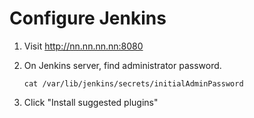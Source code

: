# Configure Jenkins


1. Visit http://nn.nn.nn.nn:8080
1. On Jenkins server, find administrator password.

   ```console
   cat /var/lib/jenkins/secrets/initialAdminPassword
   ```
1. Click "Install suggested plugins"
